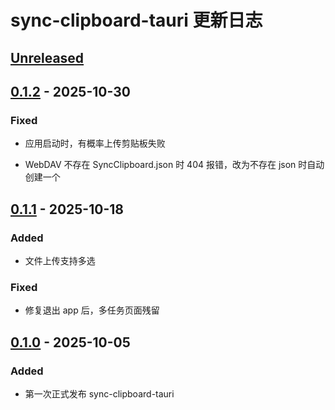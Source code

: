 <!-- Keep a Changelog guide -> https://keepachangelog.com -->

# sync-clipboard-tauri 更新日志

## [Unreleased]

## [0.1.2] - 2025-10-30

### Fixed

- 应用启动时，有概率上传剪贴板失败

- WebDAV 不存在 SyncClipboard.json 时 404 报错，改为不存在 json 时自动创建一个

## [0.1.1] - 2025-10-18

### Added

- 文件上传支持多选

### Fixed

- 修复退出 app 后，多任务页面残留

## [0.1.0] - 2025-10-05

### Added

- 第一次正式发布 sync-clipboard-tauri

[Unreleased]: https://github.com/bling-yshs/sync-clipboard-tauri/compare/v0.1.2...HEAD
[0.1.2]: https://github.com/bling-yshs/sync-clipboard-tauri/commits/v0.1.2
[0.1.1]: https://github.com/bling-yshs/sync-clipboard-tauri/commits/v0.1.1
[0.1.0]: https://github.com/bling-yshs/sync-clipboard-tauri/commits/v0.1.0
